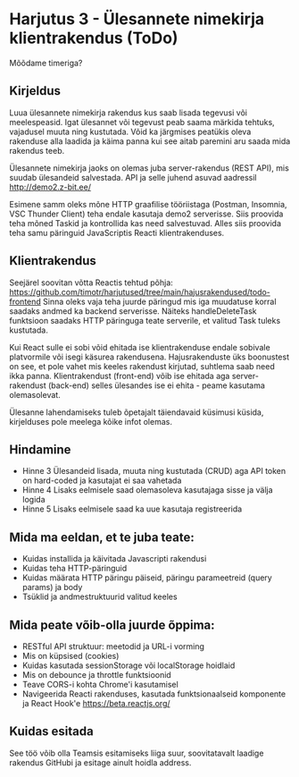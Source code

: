 # Harjutus 3 - Ülesannete nimekirja klientrakendus (ToDo)

Mõõdame timeriga?

## Kirjeldus
Luua ülesannete nimekirja rakendus kus saab lisada tegevusi või meelespeasid. Igat ülesannet või tegevust peab saama märkida tehtuks, vajadusel muuta ning kustutada.
Võid ka järgmises peatükis oleva rakenduse alla laadida ja käima panna kui see aitab paremini aru saada mida rakendus teeb.

Ülesannete nimekirja jaoks on olemas juba server-rakendus (REST API), mis suudab ülesandeid salvestada.
API ja selle juhend asuvad aadressil http://demo2.z-bit.ee/

Esimene samm oleks mõne HTTP graafilise tööriistaga (Postman, Insomnia, VSC Thunder Client) teha endale kasutaja demo2 serverisse.
Siis proovida teha mõned Taskid ja kontrollida kas need salvestuvad. Alles siis proovida teha samu päringuid JavaScriptis Reacti klientrakenduses.

## Klientrakendus
Seejärel soovitan võtta Reactis tehtud põhja: https://github.com/timotr/harjutused/tree/main/hajusrakendused/todo-frontend
Sinna oleks vaja teha juurde päringud mis iga muudatuse korral saadaks andmed ka backend serverisse.
Näiteks handleDeleteTask funktsioon saadaks HTTP päringuga teate serverile, et valitud Task tuleks kustutada.

Kui React sulle ei sobi võid ehitada ise klientrakenduse endale sobivale platvormile või isegi käsurea rakendusena.
Hajusrakenduste üks boonustest on see, et pole vahet mis keeles rakendust kirjutad, suhtlema saab need ikka panna.
Klientrakendust (front-end) võib ise ehitada aga server-rakendust (back-end) selles ülesandes ise ei ehita - peame kasutama olemasolevat.

Ülesanne lahendamiseks tuleb õpetajalt täiendavaid küsimusi küsida, kirjelduses pole meelega kõike infot olemas.

## Hindamine
- Hinne 3 Ülesandeid lisada, muuta ning kustutada (CRUD) aga API token on hard-coded ja kasutajat ei saa vahetada
- Hinne 4 Lisaks eelmisele saad olemasoleva kasutajaga sisse ja välja logida
- Hinne 5 Lisaks eelmisele saad ka uue kasutaja registreerida

## Mida ma eeldan, et te juba teate:
- Kuidas installida ja käivitada Javascripti rakendusi
- Kuidas teha HTTP-päringuid
- Kuidas määrata HTTP päringu päiseid, päringu parameetreid (query params) ja body
- Tsüklid ja andmestruktuurid valitud keeles

## Mida peate võib-olla juurde õppima:
- RESTful API struktuur: meetodid ja URL-i vorming
- Mis on küpsised (cookies)
- Kuidas kasutada sessionStorage või localStorage hoidlaid
- Mis on debounce ja throttle funktsioonid
- Teave CORS-i kohta Chrome'i kasutamisel
- Navigeerida Reacti rakenduses, kasutada funktsionaalseid komponente ja React Hook'e https://beta.reactjs.org/

## Kuidas esitada
See töö võib olla Teamsis esitamiseks liiga suur, soovitatavalt laadige rakendus GitHubi ja esitage ainult hoidla address.

